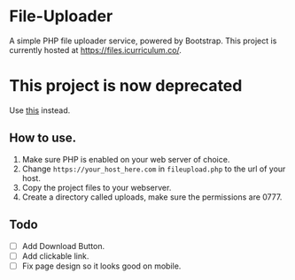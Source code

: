 # File-Uploader
A simple PHP file uploader service, powered by Bootstrap. This project is currently hosted at https://files.icurriculum.co/. 

# This project is now deprecated
Use [this](https://github.com/trihardspace/fileuploader) instead.


## How to use.
1. Make sure PHP is enabled on your web server of choice.
2. Change `https://your_host_here.com` in `fileupload.php` to the url of your host.
3. Copy the project files to your webserver.
4. Create a directory called uploads, make sure the permissions are 0777.


## Todo
- [ ] Add Download Button.
- [ ] Add clickable link.
- [ ] Fix page design so it looks good on mobile.
